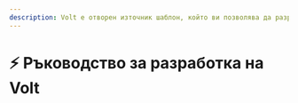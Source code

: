 ```yaml
---
description: Volt е отворен източник шаблон, който ви позволява да разработите собствената си платформа за сървъри Paperweight, базирана на Plazma.
---
```


# ⚡ Ръководство за разработка на Volt
